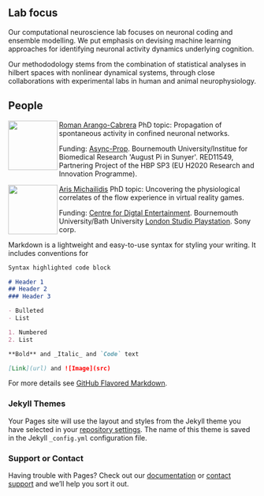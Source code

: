 ## Lab focus

Our computational neuroscience lab focuses on neuronal coding and ensemble modelling. We put emphasis on devising machine learning approaches for identifying neuronal activity dynamics underlying cognition.

Our methododology stems from the combination of statistical analyses in hilbert spaces with nonlinear dynamical systems, through close collaborations with experimental labs in human and animal neurophysiology. 

## People

[Roman Arango-Cabrera](https://www.humanbrainproject.eu/en/about/project-structure/partnering-projects/async-prop/)
<img align="left" width=100 src="https://user-images.githubusercontent.com/75138250/104132206-a5075e00-5373-11eb-8526-7021f903e016.jpg">
  PhD topic: Propagation of spontaneous activity in confined neuronal networks.

  Funding: [Async-Prop](https://www.humanbrainproject.eu/en/about/project-structure/partnering-projects/async-prop/). Bournemouth University/Institue for Biomedical Research 'August Pi in Sunyer'. RED11549, Partnering Project of the HBP SP3 (EU H2020 Research and Innovation Programme).



[Aris Michailidis](https://loop.frontiersin.org/people/520360/bio)
<img align="left" width=100 src="https://user-images.githubusercontent.com/75138250/104132206-a5075e00-5373-11eb-8526-7021f903e016.jpg">
  PhD topic: Uncovering the physiological correlates of the flow experience in virtual reality games.

  Funding: [Centre for Digtal Entertainment](https://www.digital-entertainment.org/). Bournemouth University/Bath University
           [London Studio Playstation](https://playstationlondonstudio.com/). Sony corp.
           
           
           
           
Markdown is a lightweight and easy-to-use syntax for styling your writing. It includes conventions for

```markdown
Syntax highlighted code block

# Header 1
## Header 2
### Header 3

- Bulleted
- List

1. Numbered
2. List

**Bold** and _Italic_ and `Code` text

[Link](url) and ![Image](src)
```

For more details see [GitHub Flavored Markdown](https://guides.github.com/features/mastering-markdown/).

### Jekyll Themes

Your Pages site will use the layout and styles from the Jekyll theme you have selected in your [repository settings](https://github.com/balaguerlab/balaguerlab.github.io/settings). The name of this theme is saved in the Jekyll `_config.yml` configuration file.

### Support or Contact

Having trouble with Pages? Check out our [documentation](https://docs.github.com/categories/github-pages-basics/) or [contact support](https://github.com/contact) and we’ll help you sort it out.
